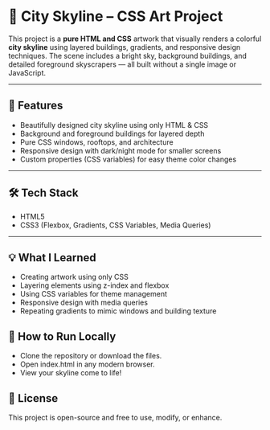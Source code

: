 # 🌆 City Skyline – CSS Art Project

This project is a **pure HTML and CSS** artwork that visually renders a colorful **city skyline** using layered buildings, gradients, and responsive design techniques. The scene includes a bright sky, background buildings, and detailed foreground skyscrapers — all built without a single image or JavaScript.

---

## 🎯 Features

- Beautifully designed city skyline using only HTML & CSS
- Background and foreground buildings for layered depth
- Pure CSS windows, rooftops, and architecture
- Responsive design with dark/night mode for smaller screens
- Custom properties (CSS variables) for easy theme color changes

---

## 🛠️ Tech Stack

- HTML5  
- CSS3 (Flexbox, Gradients, CSS Variables, Media Queries)

---

## 💡 What I Learned

- Creating artwork using only CSS
- Layering elements using z-index and flexbox
- Using CSS variables for theme management
- Responsive design with media queries
- Repeating gradients to mimic windows and building texture

## 🚀 How to Run Locally
- Clone the repository or download the files.
- Open index.html in any modern browser.
- View your skyline come to life!

## 📄 License
This project is open-source and free to use, modify, or enhance.

